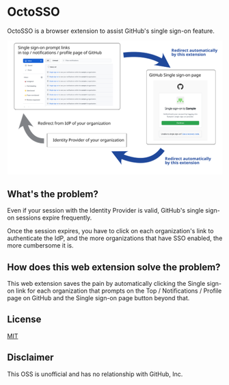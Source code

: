 # OctoSSO 

OctoSSO is a browser extension to assist GitHub's single sign-on feature.

![Description](description.svg)

## What's the problem?

Even if your session with the Identity Provider is valid, GitHub's single sign-on sessions expire frequently.

Once the session expires, you have to click on each organization's link to authenticate the IdP, and the more organizations that have SSO enabled, the more cumbersome it is.

## How does this web extension solve the problem?

This web extension saves the pain by automatically clicking the Single sign-on link for each organization that prompts on the Top / Notifications / Profile page on GitHub and the Single sign-on page button beyond that.

## License

[MIT](LICENSE)

## Disclaimer

This OSS is unofficial and has no relationship with GitHub, Inc.
